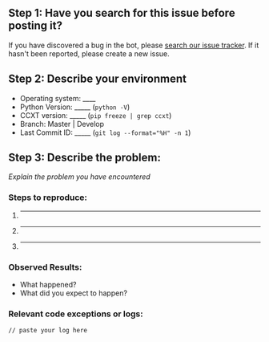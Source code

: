 ## Step 1: Have you search for this issue before posting it?

If you have discovered a bug in the bot, please [search our issue tracker](https://github.com/freqtrade/freqtrade/issues?q=is%3Aissue). 
If it hasn't been reported, please create a new issue.

## Step 2: Describe your environment

  * Operating system: ____
  * Python Version: _____ (`python -V`)
  * CCXT version: _____ (`pip freeze | grep ccxt`)
  * Branch: Master | Develop
  * Last Commit ID: _____ (`git log --format="%H" -n 1`)
  
## Step 3: Describe the problem:

*Explain the problem you have encountered*

### Steps to reproduce:

  1. _____
  2. _____
  3. _____
  
### Observed Results:

  * What happened?
  * What did you expect to happen?

### Relevant code exceptions or logs:

  ```
  // paste your log here
  ```
